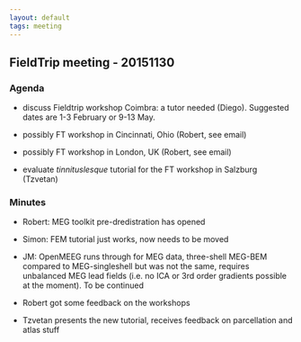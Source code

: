 ```yaml
---
layout: default
tags: meeting
---
```


## FieldTrip meeting - 20151130

### Agenda

*  discuss Fieldtrip workshop Coimbra: a tutor needed (Diego). Suggested dates are 1-3 February or 9-13 May.

*  possibly FT workshop in Cincinnati, Ohio (Robert, see email)

*  possibly FT workshop in London, UK (Robert, see email)

*  evaluate *tinnituslesque* tutorial for the FT workshop in Salzburg (Tzvetan)

### Minutes

*  Robert: MEG toolkit pre-dredistration has opened

*  Simon: FEM tutorial just works, now needs to be moved

*  JM: OpenMEEG runs through for MEG data, three-shell MEG-BEM compared to MEG-singleshell but was not the same, requires unbalanced MEG lead fields (i.e. no ICA or 3rd order gradients possible at the moment). To be continued

*  Robert got some feedback on the workshops

*  Tzvetan presents the new tutorial, receives feedback on parcellation and atlas stuff
